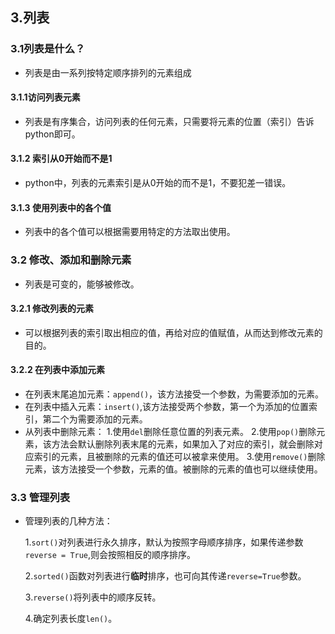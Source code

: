 ## 3.列表

### 3.1列表是什么？

* 列表是由一系列按特定顺序排列的元素组成

#### 3.1.1访问列表元素

* 列表是有序集合，访问列表的任何元素，只需要将元素的位置（索引）告诉python即可。

#### 3.1.2 索引从0开始而不是1

* python中，列表的元素索引是从0开始的而不是1，不要犯差一错误。

#### 3.1.3 使用列表中的各个值

* 列表中的各个值可以根据需要用特定的方法取出使用。

### 3.2 修改、添加和删除元素

* 列表是可变的，能够被修改。

#### 3.2.1 修改列表的元素

* 可以根据列表的索引取出相应的值，再给对应的值赋值，从而达到修改元素的目的。

#### 3.2.2 在列表中添加元素

* 在列表末尾追加元素：``append()``，该方法接受一个参数，为需要添加的元素。
* 在列表中插入元素：``insert()``,该方法接受两个参数，第一个为添加的位置索引，第二个为需要添加的元素。
* 从列表中删除元素：
  1.使用``del``删除任意位置的列表元素。
  2.使用``pop()``删除元素，该方法会默认删除列表末尾的元素，如果加入了对应的索引，就会删除对应索引的元素，且被删除的元素的值还可以被拿来使用。
  3.使用``remove()``删除元素，该方法接受一个参数，元素的值。被删除的元素的值也可以继续使用。

### 3.3 管理列表

* 管理列表的几种方法：

  1.``sort()``对列表进行永久排序，默认为按照字母顺序排序，如果传递参数``reverse = True``,则会按照相反的顺序排序。

  2.``sorted()``函数对列表进行**临时**排序，也可向其传递``reverse=True``参数。

  3.``reverse()``将列表中的顺序反转。

  4.确定列表长度``len()``。



